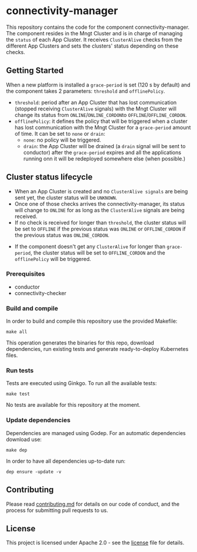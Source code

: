# connectivity-manager

This repository contains the code for the component connectivity-manager. The component resides in the Mngt Cluster and is in charge of managing the `status` of each App Cluster. It receives `ClusterAlive` checks from the different App Clusters and sets the clusters' status depending on these checks.

## Getting Started

When a new platform is installed a `grace-period` is set (120 s by default) and the component takes 2 parameters: `threshold` and `offlinePolicy`.
* `threshold`: period after an App Cluster that has lost communication (stopped receiving `ClusterAlive` signals) with the Mngt Cluster will change its status from `ONLINE`/`ONLINE_CORDON`to `OFFLINE`/`OFFLINE_CORDON`.
* `offlinePolicy`: it defines the policy that will be triggered when a cluster has lost communication with the Mngt Cluster for a `grace-period` amount of time. It can be set to `none` or `drain`:
  * `none`: no policy will be triggered.
  * `drain`: the App Cluster will be drained (a `drain` signal will be sent to conductor) after the `grace-period` expires and all the applications running onn it will be redeployed somewhere else (when possible.)
  
## Cluster status lifecycle
* When an App Cluster is created and no `ClusterAlive signals` are being sent yet, the cluster status will be `UNKNOWN`.
* Once one of those checks arrives the connectivity-manager, its status will change to `ONLINE` for as long as the `ClusterAlive` signals are being received.
* If no check is received for longer than `threshold`, the cluster status will be set to `OFFLINE` if the previous status was `ONLINE` or `OFFLINE_CORDON` if the previous status was `ONLINE_CORDON`.
+ If the component doesn't get any `ClusterAlive` for longer than `grace-period`, the cluster status will be set to `OFFLINE_CORDON` and the `offlinePolicy` will be triggered.

### Prerequisites

* conductor
* connectivity-checker

### Build and compile

In order to build and compile this repository use the provided Makefile:

```
make all
```

This operation generates the binaries for this repo, download dependencies,
run existing tests and generate ready-to-deploy Kubernetes files.

### Run tests

Tests are executed using Ginkgo. To run all the available tests:

```
make test
```

No tests are available for this repository at the moment.

### Update dependencies

Dependencies are managed using Godep. For an automatic dependencies download use:

```
make dep
```

In order to have all dependencies up-to-date run:

```
dep ensure -update -v
```

## Contributing

Please read [contributing.md](contributing.md) for details on our code of conduct, and the process for submitting pull requests to us.

## License

This project is licensed under Apache 2.0 - see the [license](LICENSE-2.0.txt) file for details.
